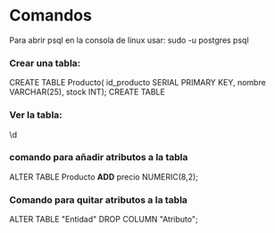 # Comandos
Para abrir psql en la consola de linux usar: sudo -u postgres psql
### Crear una tabla:
CREATE TABLE Producto(
id_producto SERIAL PRIMARY KEY,
nombre VARCHAR(25),
stock INT);
CREATE TABLE
### Ver la tabla:
\d
### comando para añadir atributos a la tabla
ALTER TABLE Producto
**ADD** precio NUMERIC(8,2);
### Comando para quitar atributos a la tabla
ALTER TABLE "Entidad"
DROP COLUMN "Atributo";

